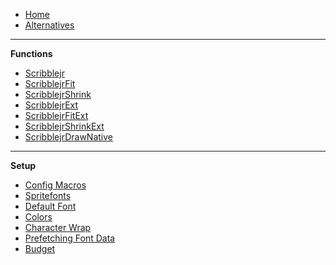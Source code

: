 -   [Home](README)
-   [Alternatives](Alternatives)

---

**Functions**

-   [Scribblejr](Scribblejr)
-   [ScribblejrFit](ScribblejrFit)
-   [ScribblejrShrink](ScribblejrShrink)
-   [ScribblejrExt](ScribblejrExt)
-   [ScribblejrFitExt](ScribblejrFitExt)
-   [ScribblejrShrinkExt](ScribblejrShrinkExt)
-   [ScribblejrDrawNative](ScribblejrNative)

---

**Setup**

-   [Config Macros](Config-Macros)
-   [Spritefonts](Spritefonts)
-   [Default Font](Default-Font)
-   [Colors](Colors)
-   [Character Wrap](Character-Wrap)
-   [Prefetching Font Data](Prefetching-Font-Data)
-   [Budget](Budget)